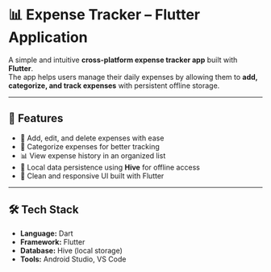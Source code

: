 # 📊 Expense Tracker – Flutter Application

A simple and intuitive **cross-platform expense tracker app** built with **Flutter**.  
The app helps users manage their daily expenses by allowing them to **add, categorize, and track expenses** with persistent offline storage.  

---

## 🚀 Features
- 📌 Add, edit, and delete expenses with ease  
- 📂 Categorize expenses for better tracking  
- 📊 View expense history in an organized list  
- 💾 Local data persistence using **Hive** for offline access  
- 🎨 Clean and responsive UI built with Flutter  

---

## 🛠️ Tech Stack
- **Language:** Dart  
- **Framework:** Flutter  
- **Database:** Hive (local storage)  
- **Tools:** Android Studio, VS Code  
